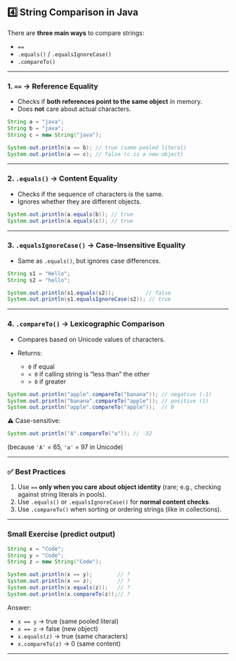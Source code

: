 ## 4️⃣ String Comparison in Java

There are **three main ways** to compare strings:

* `==`
* `.equals()` / `.equalsIgnoreCase()`
* `.compareTo()`

---

### 1. `==` → **Reference Equality**

* Checks if **both references point to the same object** in memory.
* Does **not** care about actual characters.

```java
String a = "java";
String b = "java";
String c = new String("java");

System.out.println(a == b); // true (same pooled literal)
System.out.println(a == c); // false (c is a new object)
```

---

### 2. `.equals()` → **Content Equality**

* Checks if the sequence of characters is the same.
* Ignores whether they are different objects.

```java
System.out.println(a.equals(b)); // true
System.out.println(a.equals(c)); // true
```

---

### 3. `.equalsIgnoreCase()` → **Case-Insensitive Equality**

* Same as `.equals()`, but ignores case differences.

```java
String s1 = "Hello";
String s2 = "hello";

System.out.println(s1.equals(s2));          // false
System.out.println(s1.equalsIgnoreCase(s2)); // true
```

---

### 4. `.compareTo()` → **Lexicographic Comparison**

* Compares based on Unicode values of characters.
* Returns:

  * `0` if equal
  * `< 0` if calling string is “less than” the other
  * `> 0` if greater

```java
System.out.println("apple".compareTo("banana")); // negative (-1)
System.out.println("banana".compareTo("apple")); // positive (1)
System.out.println("apple".compareTo("apple"));  // 0
```

⚠️ Case-sensitive:

```java
System.out.println("A".compareTo("a")); // -32
```

(because `'A'` = 65, `'a'` = 97 in Unicode)

---

### ✅ Best Practices

1. Use `==` **only when you care about object identity** (rare; e.g., checking against string literals in pools).
2. Use `.equals()` or `.equalsIgnoreCase()` for **normal content checks**.
3. Use `.compareTo()` when sorting or ordering strings (like in collections).

---

### Small Exercise (predict output)

```java
String x = "Code";
String y = "Code";
String z = new String("Code");

System.out.println(x == y);        // ?
System.out.println(x == z);        // ?
System.out.println(x.equals(z));   // ?
System.out.println(x.compareTo(z));// ?
```

Answer:

* `x == y` → true (same pooled literal)
* `x == z` → false (new object)
* `x.equals(z)` → true (same characters)
* `x.compareTo(z)` → 0 (same content)

---
